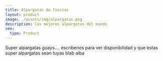 ```yaml
---
title: Alpargatas de fiestas
layout: product
image: ./assets/img/alpargatas.png
description: las mejores alpargatas del mundo
seo:
  type: Product
---
```


Super alpargatas guays.... escribenos para ver disponibilidad y que estas super alpargatas sean tuyas blab alba